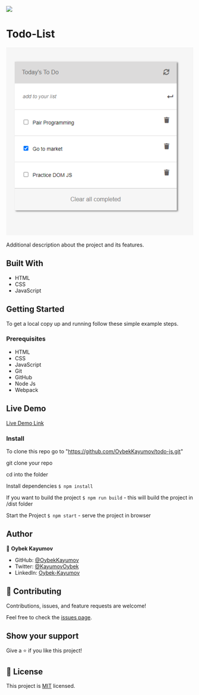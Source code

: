 ![](https://img.shields.io/badge/Microverse-blueviolet)

# Todo-List

![ToDoListComplete](./img/screenshot-todo.PNG)

Additional description about the project and its features.

## Built With

- HTML
- CSS
- JavaScript

## Getting Started

To get a local copy up and running follow these simple example steps.

### Prerequisites

- HTML
- CSS
- JavaScript
- Git
- GitHub
- Node Js
- Webpack

## Live Demo

[Live Demo Link](https://oybekkayumov.github.io/todo-js/)

### Install

To clone this repo go to "https://github.com/OybekKayumov/todo-js.git"

git clone your repo

cd into the folder

Install dependencies `$ npm install`

If you want to build the project `$ npm run build` - this will build the project in /dist folder

Start the Project `$ npm start` - serve the project in browser

## Author

👤 **Oybek Kayumov**

- GitHub: [@OybekKayumov](https://github.com/OybekKayumov)
- Twitter: [@KayumovOybek](https://twitter.com/KayumovOybek)
- LinkedIn: [Oybek-Kayumov](https://www.linkedin.com/in/oybek-kayumov-54a8485b/)

## 🤝 Contributing

Contributions, issues, and feature requests are welcome!

Feel free to check the [issues page](https://github.com/OybekKayumov/todo-js/issues).

## Show your support

Give a ⭐️ if you like this project!

## 📝 License

This project is [MIT](./MIT.md) licensed.
